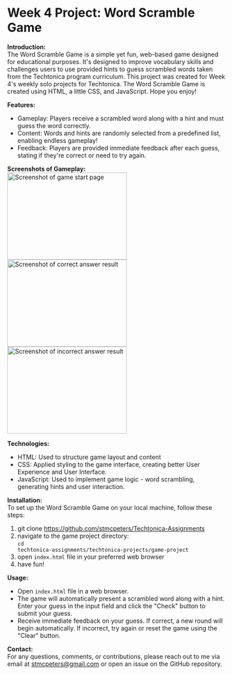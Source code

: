 # Week 4 Project: Word Scramble Game
<strong>Introduction:</strong> <br>
The Word Scramble Game is a simple yet fun, web-based game designed for educational purposes. 
It's designed to improve vocabulary skills and challenges users to use provided hints to guess scrambled words taken from the Techtonica program curriculum. 
This project was created for Week 4's weekly solo projects for Techtonica. 
The Word Scramble Game is created using HTML, a little CSS, and JavaScript. 
Hope you enjoy!

<strong>Features:</strong> <br>
- Gameplay: Players receive a scrambled word along with a hint and must guess the word correctly.
- Content: Words and hints are randomly selected from a predefined list, enabling endless gameplay!
- Feedback: Players are provided immediate feedback after each guess, stating if they're correct or need to try again.

<strong>Screenshots of Gameplay:</strong> <br>
<img width="275" height="200" alt="Screenshot of game start page" src="https://github.com/user-attachments/assets/7cab6b4d-d681-4966-85a7-218d9be7a5d6">
<img width="275" height="200" alt="Screenshot of correct answer result" src="https://github.com/user-attachments/assets/d0484336-b176-44a9-9cbf-2a3ce6dd3653">
<img width="275" height="200" alt="Screenshot of incorrect answer result" src="https://github.com/user-attachments/assets/9e1a0658-4b35-4705-bd7e-f7720f11d203">


<strong>Technologies:</strong> <br>
- HTML: Used to structure game layout and content
- CSS: Applied styling to the game interface, creating better User Experience and User Interface.
- JavaScript: Used to implement game logic - word scrambling, generating hints and user interaction.

<strong>Installation:</strong> <br>
To set up the Word Scramble Game on your local machine, follow these steps:
1. git clone https://github.com/stmcpeters/Techtonica-Assignments
2. navigate to the game project directory: <br> <code>cd techtonica-assignments/techtonica-projects/game-project</code>
3. open <code>index.html</code> file in your preferred web browser
4. have fun!

<strong>Usage:</strong> <br> 
- Open <code>index.html</code> file in a web browser.
- The game will automatically present a scrambled word along with a hint. Enter your guess in the input field and click the "Check" button to submit your guess.
- Receive immediate feedback on your guess. If correct, a new round will begin automatically. If incorrect, try again or reset the game using the "Clear" button.

<strong>Contact:</strong> <br>
For any questions, comments, or contributions, please reach out to me via email at stmcpeters@gmail.com or open an issue on the GitHub repository.

